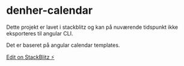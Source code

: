 # denher-calendar
Dette projekt er lavet i stackblitz og kan på nuværende tidspunkt ikke eksporteres til angular CLI. 

Det er baseret på angular calendar templates. 

[Edit on StackBlitz ⚡️](https://stackblitz.com/edit/denher-calendar)